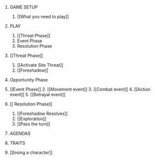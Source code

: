 1. GAME SETUP
	1. [[What you need to play]]
2. PLAY
	1. [[Threat Phase]]
	2. Event Phase
	3. Resolution Phase
3. [[Threat Phase]]
	1. [[Activate Site Threat]]
	2. [[Foreshadow]]  
4. Opportunity Phase
5. [[Event Phase]]
	2. [[Movement event]]
	3. [[Combat event]]
	4. [[Action event]]
	5. [[Betrayal event]]

6. [[ Resolution Phase]]
	1. [[Foreshadow Resolves]]
	2. [[Exploration]]
	3. [[Pass the turn]]
7. AGENDAS
8. TRAITS
9.  [[losing a character]]